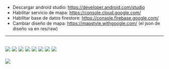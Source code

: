 - Descargar android studio: https://developer.android.com/studio
- Habilitar servicio de mapa: https://console.cloud.google.com/
- Habilitar base de datos firestore: https://console.firebase.google.com/
- Cambiar diseño de mapa: https://mapstyle.withgoogle.com/ (el json de diseño va en res/raw)


-------------------------

![](Splashscreenactivity.png)
![](fragment_home.png)
![](fragment_schedule.png)
![](fragment_schedule_detail_dialog.png)
![](fragment_speakers.png)
![](fragment_speakers_detail_dialog.png)
![](UbicatonFragment.png)
![](UbicationFragmentDetail.png)
------------------------
![](mockup.png)
